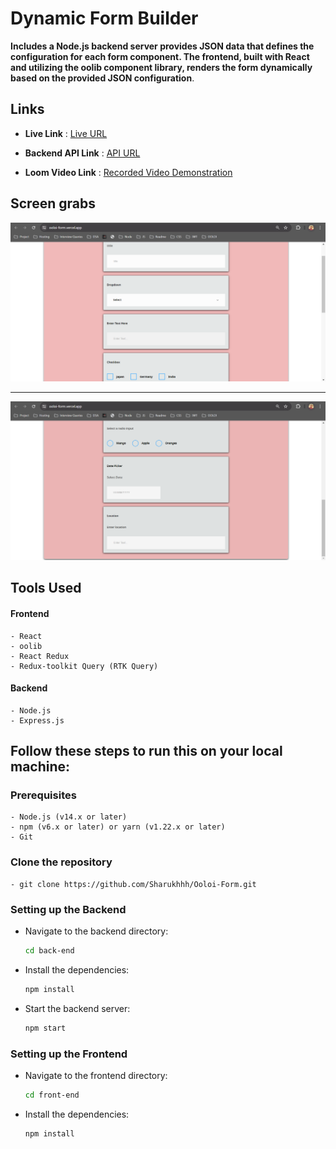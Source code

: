 # Dynamic Form Builder

**Includes a Node.js backend server provides JSON data that defines the configuration for each form component. The frontend, built with React and utilizing the oolib component library, renders the form dynamically based on the provided JSON configuration**.


## Links

 - **Live Link** : [Live URL](https://ooloi-form.vercel.app/)

 - **Backend API Link** : [API URL](https://ooloi-form-backend.onrender.com/api/data)

 - **Loom Video Link** : [Recorded Video Demonstration](https://www.loom.com/share/a5d4cf66c77946f3a953f48d514ea126?sid=10f6f7c9-4cff-416f-bd8d-9c547efc7aea)



## Screen grabs

  ![screenshot-1](screenshots/image-1.png) 


---


  ![screenshot-2](screenshots/image-2.png)



## Tools Used

#### Frontend

    - React
    - oolib
    - React Redux
    - Redux-toolkit Query (RTK Query)

#### Backend

    - Node.js
    - Express.js


## Follow these steps to run this on your local machine:

### Prerequisites

    - Node.js (v14.x or later)
    - npm (v6.x or later) or yarn (v1.22.x or later)
    - Git


### Clone the repository 
    - git clone https://github.com/Sharukhhh/Ooloi-Form.git


### Setting up the Backend

- Navigate to the backend directory:
    ```sh
    cd back-end
    ```

- Install the dependencies:
    ```sh
    npm install
    ```

- Start the backend server:
    ```sh
    npm start
    ```

### Setting up the Frontend

- Navigate to the frontend directory:
    ```sh
    cd front-end
    ```

- Install the dependencies:
    ```sh
    npm install
    ```
